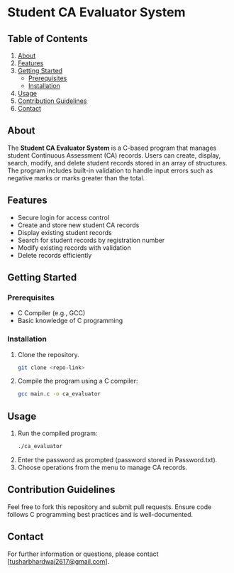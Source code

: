 # Student CA Evaluator System

## Table of Contents
1. [About](#about)
2. [Features](#features)
3. [Getting Started](#getting-started)
   - [Prerequisites](#prerequisites)
   - [Installation](#installation)
4. [Usage](#usage)
5. [Contribution Guidelines](#contribution-guidelines)
6. [Contact](#contact)

## About
The **Student CA Evaluator System** is a C-based program that manages student Continuous Assessment (CA) records. Users can create, display, search, modify, and delete student records stored in an array of structures. The program includes built-in validation to handle input errors such as negative marks or marks greater than the total.

## Features
- Secure login for access control
- Create and store new student CA records
- Display existing student records
- Search for student records by registration number
- Modify existing records with validation
- Delete records efficiently

## Getting Started
### Prerequisites
- C Compiler (e.g., GCC)
- Basic knowledge of C programming

### Installation
1. Clone the repository.
   ```bash
   git clone <repo-link>
2. Compile the program using a C compiler:
   ```bash
   gcc main.c -o ca_evaluator
## Usage
1. Run the compiled program:
   ```bash
   ./ca_evaluator
2. Enter the password as prompted (password stored in Password.txt).
3. Choose operations from the menu to manage CA records.
## Contribution Guidelines
Feel free to fork this repository and submit pull requests. Ensure code follows C programming best practices and is well-documented.

## Contact
For further information or questions, please contact [tusharbhardwaj2617@gmail.com].
